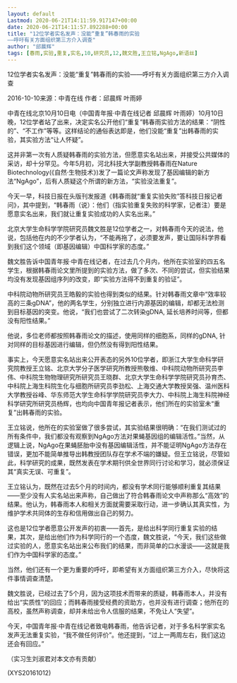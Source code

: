 ```yaml
---
layout: default
Lastmod: 2020-06-21T14:11:59.917147+00:00
date: 2020-06-21T14:11:57.892288+00:00
title: "12位学者实名发声：没能“重复”韩春雨的实验
——呼吁有关方面组织第三方介入调查"
author: "邱晨辉"
tags: [春雨,实验,重复,实名,10,研究员,12,魏文胜,王立铭,NgAgo,新语丝]
---
```


12位学者实名发声：没能“重复”韩春雨的实验——呼吁有关方面组织第三方介入调查

2016-10-10来源：中青在线 作者：邱晨辉 叶雨婷

中青在线北京10月10日电（中国青年报·中青在线记者 邱晨辉 叶雨婷）10月10日晚，12位学者站了出来，决定实名公开他们“重复”韩春雨实验方法的结果：“阴性的”、“不工作”等等。这样结论的通俗表达即是，他们没能“重复”出韩春雨的实验，其实验方法“让人怀疑”。

这并非第一次有人质疑韩春雨的实验方法，但愿意实名站出来，并接受公共媒体的采访，却十分罕见。今年5月初，河北科技大学副教授韩春雨在Nature Biotechnology(《自然·生物技术》)发了一篇论文声称发现了基因编辑的新方法“NgAgo”，后有人质疑这个所谓的新方法，“实验没法重复”。

今天一早，科技日报在头版刊发报道《韩春雨就“重复实验失败”答科技日报记者问》，其中提到，“韩春雨（说）：他们（指实验重复失败的科学家，记者注）要是愿意实名出来，我们就让重复实验成功的人实名出来。”

北京大学生命科学学院研究员魏文胜是12位学者之一，对韩春雨今天的说法，他说，包括他在内的不少学者认为，“不能再拖了，必须要发声，要让国际科学界看到我们这个领域（即基因编辑）中国科学家的态度。”

魏文胜告诉中国青年报·中青在线记者，在过去几个月内，他所在实验室的四五名学生，根据韩春雨论文里所提到的实验方法，做了多次、不同的尝试，但实验结果均没有发现基因组序列的改变，即“实验方法得不到重复的验证”。

中科院动物所研究员王皓毅的实验也得到类似的结果。针对韩春雨文章中“效率较高的三条gDNA”，他的两名学生，分别独立进行内源基因的编辑，却都无法检测到目标基因的突变。他说，“我们也尝试了二次转染gDNA, 延长培养时间等，但都没有阳性结果。”

他说，多位老师都按照韩春雨论文的描述，使用同样的细胞系，同样的gDNA, 针对同样的目标基因进行编辑，但仍然没有得到阳性结果。

事实上，今天愿意实名站出来公开表态的另外10位学者，即浙江大学生命科学研究院教授王立铭、北京大学分子医学研究所教授熊敬维、中科院动物所研究员李伟、中科院生物物理研究所研究员王晓群、北京大学生命科学学院研究员孙育杰、中科院上海生科院生化与细胞所研究员李劲松、上海交通大学教授吴强、温州医科大学教授谷峰、华东师范大学生命科学学院研究员李大力、中科院上海生科院神经科学研究所研究员杨辉，也均向中国青年报记者表示，他们所在的实验室未“重复”出韩春雨的实验。

王立铭说，他所在的实验室做了很多尝试，其实验结果很明确：“在我们测试过的所有条件中，我们都没有观察到NgAgo方法对果蝇基因组的编辑活性。”当然，从逻辑上说，NgAgo在果蝇胚胎中没有基因编辑活性，并不能证明NgAgo方法存在错误，更加不能简单推导出韩教授团队存在学术不端的嫌疑。但王立铭说，尽管如此，科学研究的成果，既然发表在学术期刊供全世界同行讨论和学习，就必须保证其“真实无误、可重复”。

王立铭认为，既然在过去5个月的时间内，都没有学术同行能够顺利重复其结果——至少没有人实名站出来声称，自己做出了符合韩春雨论文中声称那么“高效”的结果。他认为，韩春雨本人和相关方面就需要采取行动，进一步确认其真实性，为维护学术共同体的生存和信用做出自己的努力。

这也是12位学者愿意公开发声的初衷——首先，是给出科学同行重复实验的结果，其次，是给出他们作为科学同行的一个态度，魏文胜说，“今天，我们这些做过实验的人，愿意实名站出来公布我们的结果，而非简单的口水漫谈——这就是我们作为中国科学家的态度。”

当然，他们还有一个更为重要的呼吁，即希望有关方面组织第三方介入，尽快将这件事情调查清楚。

魏文胜说，已经过去了5个月，因为这项技术而带来的质疑，韩春雨本人，并没有给出“实质性”的回应；而韩春雨接受经费的资助方，也并没有进行调查；他所在的高校，虽然声称调查，却并未给出令人信服的结果，不免让人“失望”。

今天，中国青年报·中青在线记者致电韩春雨，他告诉记者，对于多名科学家实名发声无法重复实验，“我不做任何评价”。他还提到，“过上一两周左右，我们这边还会有回应。”

（实习生刘淑君对本文亦有贡献）

(XYS20161012)

